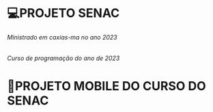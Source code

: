 # 💻PROJETO SENAC
###### Ministrado em caxias-ma no ano 2023</h1>
###### Curso de programação do ano de 2023




# 📱PROJETO MOBILE DO CURSO DO SENAC
